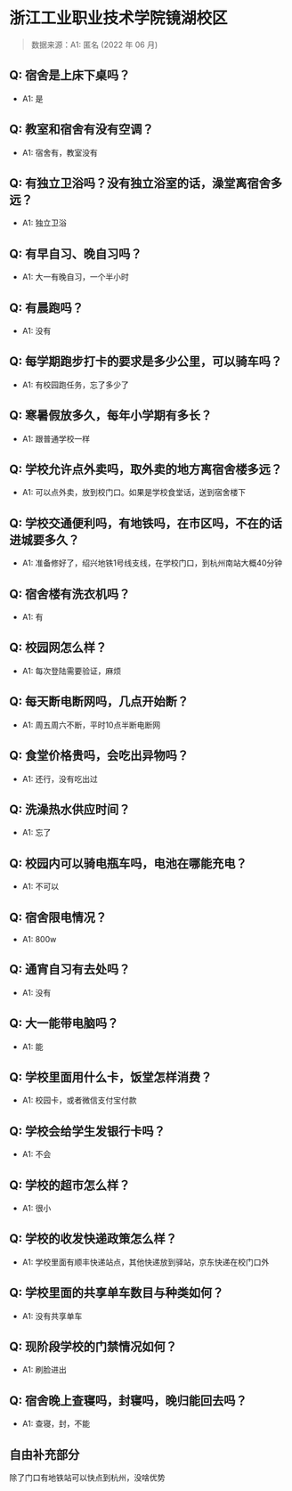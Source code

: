 # 浙江工业职业技术学院镜湖校区

> 数据来源：A1: 匿名 (2022 年 06 月)

## Q: 宿舍是上床下桌吗？

- A1: 是

## Q: 教室和宿舍有没有空调？

- A1: 宿舍有，教室没有

## Q: 有独立卫浴吗？没有独立浴室的话，澡堂离宿舍多远？

- A1: 独立卫浴

## Q: 有早自习、晚自习吗？

- A1: 大一有晚自习，一个半小时

## Q: 有晨跑吗？

- A1: 没有

## Q: 每学期跑步打卡的要求是多少公里，可以骑车吗？

- A1: 有校园跑任务，忘了多少了

## Q: 寒暑假放多久，每年小学期有多长？

- A1: 跟普通学校一样

## Q: 学校允许点外卖吗，取外卖的地方离宿舍楼多远？

- A1: 可以点外卖，放到校门口。如果是学校食堂话，送到宿舍楼下

## Q: 学校交通便利吗，有地铁吗，在市区吗，不在的话进城要多久？

- A1: 准备修好了，绍兴地铁1号线支线，在学校门口，到杭州南站大概40分钟

## Q: 宿舍楼有洗衣机吗？

- A1: 有

## Q: 校园网怎么样？

- A1: 每次登陆需要验证，麻烦

## Q: 每天断电断网吗，几点开始断？

- A1: 周五周六不断，平时10点半断电断网

## Q: 食堂价格贵吗，会吃出异物吗？

- A1: 还行，没有吃出过

## Q: 洗澡热水供应时间？

- A1: 忘了

## Q: 校园内可以骑电瓶车吗，电池在哪能充电？

- A1: 不可以

## Q: 宿舍限电情况？

- A1: 800w

## Q: 通宵自习有去处吗？

- A1: 没有

## Q: 大一能带电脑吗？

- A1: 能

## Q: 学校里面用什么卡，饭堂怎样消费？

- A1: 校园卡，或者微信支付宝付款

## Q: 学校会给学生发银行卡吗？

- A1: 不会

## Q: 学校的超市怎么样？

- A1: 很小

## Q: 学校的收发快递政策怎么样？

- A1: 学校里面有顺丰快递站点，其他快递放到驿站，京东快递在校门口外

## Q: 学校里面的共享单车数目与种类如何？

- A1: 没有共享单车

## Q: 现阶段学校的门禁情况如何？

- A1: 刷脸进出

## Q: 宿舍晚上查寝吗，封寝吗，晚归能回去吗？

- A1: 查寝，封，不能

## 自由补充部分

除了门口有地铁站可以快点到杭州，没啥优势